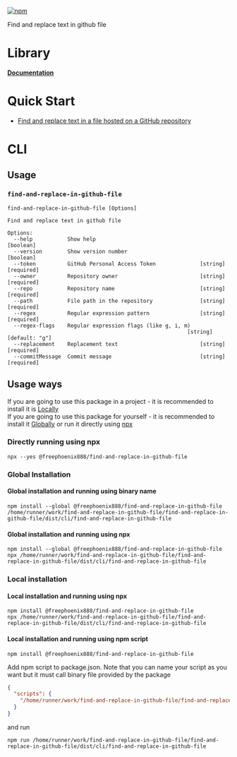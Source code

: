 [![npm](https://img.shields.io/npm/v/@freephoenix888/deepclient-extensions.svg)](https://www.npmjs.com/package/@freephoenix888/deepclient-extensions)

Find and replace text in github file

# Library
**[Documentation](https://freephoenix888.github.io/find-and-replace-in-github-file/)**
# Quick Start
- [Find and replace text in a file hosted on a GitHub repository](https://freephoenix888.github.io/find-and-replace-in-github-file/functions/findAndReplaceInGithubFile.html#md:find-and-replace-text-in-a-file-hosted-on-a-github-repository)

# CLI
## Usage
<!-- CLI_HELP_START -->

### `find-and-replace-in-github-file`
```
find-and-replace-in-github-file [Options]

Find and replace text in github file

Options:
  --help           Show help                                           [boolean]
  --version        Show version number                                 [boolean]
  --token          GitHub Personal Access Token              [string] [required]
  --owner          Repository owner                          [string] [required]
  --repo           Repository name                           [string] [required]
  --path           File path in the repository               [string] [required]
  --regex          Regular expression pattern                [string] [required]
  --regex-flags    Regular expression flags (like g, i, m)
                                                         [string] [default: "g"]
  --replacement    Replacement text                          [string] [required]
  --commitMessage  Commit message                            [string] [required]
```

<!-- CLI_HELP_END -->

## Usage ways
<!-- CLI_USAGE_WAYS_START -->
If you are going to use this package in a project - it is recommended to install it is [Locally](#local-installation)  
If you are going to use this package for yourself - it is recommended to install it [Globally](#global-installation) or run it directly using [npx](#directly-running-using-npx)
### Directly running using npx
```shell
npx --yes @freephoenix888/find-and-replace-in-github-file
```

### Global Installation
#### Global installation and running using binary name
```shell
npm install --global @freephoenix888/find-and-replace-in-github-file
/home/runner/work/find-and-replace-in-github-file/find-and-replace-in-github-file/dist/cli/find-and-replace-in-github-file
```

#### Global installation and running using npx
```shell
npm install --global @freephoenix888/find-and-replace-in-github-file
npx /home/runner/work/find-and-replace-in-github-file/find-and-replace-in-github-file/dist/cli/find-and-replace-in-github-file
```

### Local installation

#### Local installation and running using npx
```shell
npm install @freephoenix888/find-and-replace-in-github-file
npx /home/runner/work/find-and-replace-in-github-file/find-and-replace-in-github-file/dist/cli/find-and-replace-in-github-file
```

#### Local installation and running using npm script
```shell
npm install @freephoenix888/find-and-replace-in-github-file
```
Add npm script to package.json. Note that you can name  your script as you want but it must call binary file provided by the package
```json
{
  "scripts": {
    "/home/runner/work/find-and-replace-in-github-file/find-and-replace-in-github-file/dist/cli/find-and-replace-in-github-file": "/home/runner/work/find-and-replace-in-github-file/find-and-replace-in-github-file/dist/cli/find-and-replace-in-github-file"
  }
}
```
and run
```shell
npm run /home/runner/work/find-and-replace-in-github-file/find-and-replace-in-github-file/dist/cli/find-and-replace-in-github-file
```
<!-- CLI_USAGE_WAYS_END -->